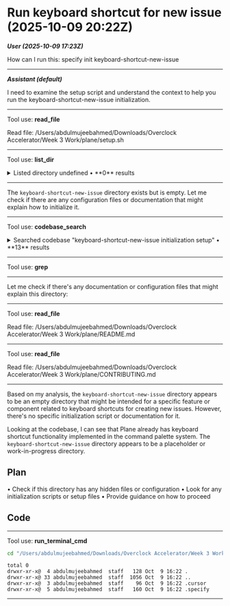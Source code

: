 <!-- Generated by SpecStory -->

<!-- cursor Session 61ec5b6b-0d85-4b70-b247-be5daa675bd1 (2025-10-09 20:22Z) -->

# Run keyboard shortcut for new issue (2025-10-09 20:22Z)

_**User (2025-10-09 17:23Z)**_

How can I run this: specify init keyboard-shortcut-new-issue

---

_**Assistant (default)**_

I need to examine the setup script and understand the context to help you run the keyboard-shortcut-new-issue initialization.


---

Tool use: **read_file**

Read file: /Users/abdulmujeebahmed/Downloads/Overclock Accelerator/Week 3 Work/plane/setup.sh

---

Tool use: **list_dir**

<details>
            <summary>Listed directory undefined • **0** results</summary>
        
No results found
</details>

---

The `keyboard-shortcut-new-issue` directory exists but is empty. Let me check if there are any configuration files or documentation that might explain how to initialize it.


---

Tool use: **codebase_search**

<details>
                <summary>Searched codebase "keyboard-shortcut-new-issue initialization setup" • **13** results</summary>
            
| File | Lines |
|------|-------|
| `apps/web/core/components/command-palette/command-palette.tsx` | L33-268 |
| `apps/web/ce/components/issues/quick-add/root.tsx` | L21-75 |
| `apps/web/ce/helpers/command-palette.ts` | L29-100 |
| `apps/web/ce/helpers/command-palette.ts` | L42 |
| `apps/web/core/components/issues/issue-layouts/quick-add/root.tsx` | L49-185 |
| `apps/web/core/components/issues/issue-layouts/quick-add/root.tsx` | L35-185 |
| `apps/web/core/components/workspace/sidebar/quick-actions.tsx` | L17-99 |
| `apps/web/ce/components/issues/quick-add/root.tsx` | L75 |
| `apps/web/core/store/root.store.ts` | L36-133 |
| `apps/web/ce/helpers/command-palette.ts` | L14-97 |
| `apps/web/core/store/issue/issue-details/root.store.ts` | L128-421 |
| `apps/web/core/components/workspace/sidebar/help-section.tsx` | L22-159 |
| `apps/web/core/components/issues/issue-layouts/list/base-list-root.tsx` | L39-179 |

</details>

---

Tool use: **grep**

---

Let me check if there's any documentation or configuration files that might explain this directory:


---

Tool use: **read_file**

Read file: /Users/abdulmujeebahmed/Downloads/Overclock Accelerator/Week 3 Work/plane/README.md

---

Tool use: **read_file**

Read file: /Users/abdulmujeebahmed/Downloads/Overclock Accelerator/Week 3 Work/plane/CONTRIBUTING.md

---

Based on my analysis, the `keyboard-shortcut-new-issue` directory appears to be an empty directory that might be intended for a specific feature or component related to keyboard shortcuts for creating new issues. However, there's no specific initialization script or documentation for it.

Looking at the codebase, I can see that Plane already has keyboard shortcut functionality implemented in the command palette system. The `keyboard-shortcut-new-issue` directory appears to be a placeholder or work-in-progress directory.

## Plan
• Check if this directory has any hidden files or configuration
• Look for any initialization scripts or setup files
• Provide guidance on how to proceed

## Code


---

Tool use: **run_terminal_cmd**

```bash
cd "/Users/abdulmujeebahmed/Downloads/Overclock Accelerator/Week 3 Work/plane/keyboard-shortcut-new-issue" && ls -la
```

```
total 0
drwxr-xr-x@  4 abdulmujeebahmed  staff   128 Oct  9 16:22 .
drwxr-xr-x@ 33 abdulmujeebahmed  staff  1056 Oct  9 16:22 ..
drwxr-xr-x@  3 abdulmujeebahmed  staff    96 Oct  9 16:22 .cursor
drwxr-xr-x@  5 abdulmujeebahmed  staff   160 Oct  9 16:22 .specify

```

---

